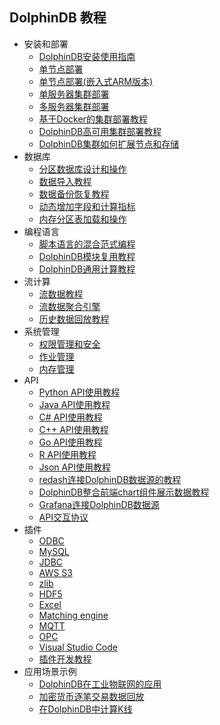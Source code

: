 ## DolphinDB 教程

- 安装和部署
    - [DolphinDB安装使用指南](https://github.com/dolphindb/Tutorials_CN/blob/master/dolphindb_user_guide.md)
    - [单节点部署](https://github.com/dolphindb/Tutorials_CN/blob/master/standalone_server.md)
    - [单节点部署(嵌入式ARM版本)](https://github.com/dolphindb/Tutorials_CN/blob/master/ARM_standalone_deploy.md)
    - [单服务器集群部署](https://github.com/dolphindb/Tutorials_CN/blob/master/single_machine_cluster_deploy.md)
    - [多服务器集群部署](https://github.com/dolphindb/Tutorials_CN/blob/master/multi_machine_cluster_deploy.md)
    - [基于Docker的集群部署教程](https://github.com/dolphindb/Tutorials_CN/blob/master/docker_deployment.md)
    - [DolphinDB高可用集群部署教程](https://github.com/dolphindb/Tutorials_CN/blob/master/ha_cluster_deployment.md)
    - [DolphinDB集群如何扩展节点和存储](https://github.com/dolphindb/Tutorials_CN/blob/master/scale_out_cluster.md)
- 数据库
    - [分区数据库设计和操作](https://github.com/dolphindb/Tutorials_CN/blob/master/database.md)
    - [数据导入教程](https://github.com/dolphindb/Tutorials_CN/blob/master/import_data.md)
    - [数据备份恢复教程](https://github.com/dolphindb/Tutorials_CN/blob/master/restore-backup.md)
    - [动态增加字段和计算指标](https://github.com/dolphindb/Tutorials_CN/blob/master/add_column.md)
    - [内存分区表加载和操作](https://github.com/dolphindb/Tutorials_CN/blob/master/partitioned_in_memory_table.md)
- 编程语言
    - [脚本语言的混合范式编程](https://github.com/dolphindb/Tutorials_CN/blob/master/hybrid_programming_paradigms.md)
    - [DolphinDB模块复用教程](https://github.com/dolphindb/Tutorials_CN/blob/master/module_tutorial.md)
    - [DolphinDB通用计算教程](https://github.com/dolphindb/Tutorials_CN/blob/master/general_computing.md)
- 流计算
    - [流数据教程](https://github.com/dolphindb/Tutorials_CN/blob/master/streaming_tutorial.md)
    - [流数据聚合引擎](https://github.com/dolphindb/Tutorials_CN/blob/master/stream_aggregator.md)
    - [历史数据回放教程](https://github.com/dolphindb/Tutorials_CN/blob/master/historical_data_replay.md)
- 系统管理
    - [权限管理和安全](https://github.com/dolphindb/Tutorials_CN/blob/master/ACL_and_Security.md)
    - [作业管理](https://github.com/dolphindb/Tutorials_CN/blob/master/job_management_tutorial.md)
    - [内存管理](https://github.com/dolphindb/Tutorials_CN/blob/master/memory_management.md)
- API
    - [Python API使用教程](https://github.com/dolphindb/python3_api_experimental/blob/master/README.md)
    - [Java API使用教程](https://github.com/dolphindb/api-java/blob/master/README_CN.md)
    - [C# API使用教程](https://github.com/dolphindb/api-csharp/blob/master/README_CN.md)
    - [C++ API使用教程](https://github.com/dolphindb/api-cplusplus/blob/master/README_CN.md)
    - [Go API使用教程](https://github.com/dolphindb/api-go/blob/master/README.md)
    - [R API使用教程](https://github.com/dolphindb/api-r/blob/master/README_CN.md)
    - [Json API使用教程](https://github.com/dolphindb/api-json/blob/master/README_CN.md)
    - [redash连接DolphinDB数据源的教程](https://github.com/dolphindb/Tutorials_CN/blob/master/data_interface_for_redash.md)
    - [DolphinDB整合前端chart组件展示数据教程](https://github.com/dolphindb/Tutorials_CN/blob/master/web_chart_integration.md)
    - [Grafana连接DolphinDB数据源](https://github.com/dolphindb/grafana-datasource/blob/master/README_CN.md)
    - [API交互协议](https://github.com/dolphindb/Tutorials_CN/blob/master/api_protocol.md)
- 插件
    - [ODBC](https://github.com/dolphindb/DolphinDBPlugin/blob/master/odbc/README.md)
    - [MySQL](https://github.com/dolphindb/DolphinDBPlugin/blob/master/mysql/README_CN.md)
    - [JDBC](https://github.com/dolphindb/jdbc/blob/master/README_CN.md)
    - [AWS S3](https://github.com/dolphindb/DolphinDBPlugin/blob/master/aws/README_CHN.md)
    - [zlib](https://github.com/dolphindb/DolphinDBPlugin/blob/master/zlib/README_CHN.md)
    - [HDF5](https://github.com/dolphindb/DolphinDBPlugin/blob/master/hdf5/README_CN.md)
    - [Excel](https://github.com/dolphindb/excel-add-in)
    - [Matching engine](https://github.com/dolphindb/DolphinDBPlugin/blob/master/MatchingEngine/README.md)
    - [MQTT](https://github.com/dolphindb/DolphinDBPlugin/blob/master/mqtt/README_CN.md)
    - [OPC](https://github.com/dolphindb/DolphinDBPlugin/blob/master/opc/README_CN.md)
    - [Visual Studio Code](https://github.com/dolphindb/Tutorials_CN/blob/master/vscode_extension.md)
    - [插件开发教程](https://github.com/dolphindb/Tutorials_CN/blob/master/plugin_development_tutorial.md)
- 应用场景示例
    - [DolphinDB在工业物联网的应用](https://github.com/dolphindb/Tutorials_CN/blob/master/iot_demo.md)
    - [加密货币逐笔交易数据回放](https://github.com/dolphindb/applications/blob/master/cryptocurr_replay/README.md)
    - [在DolphinDB中计算K线](https://github.com/dolphindb/Tutorials_CN/blob/master/OHLC.md) 
